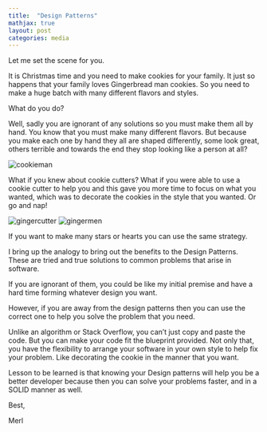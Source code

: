 ```yaml
---
title:  "Design Patterns"
mathjax: true
layout: post
categories: media
---
```

Let me set the scene for you.

It is Christmas time and you need to make cookies for your family. It just so happens that your family loves Gingerbread man cookies. So you need to make a huge batch with many different flavors and styles.

What do you do?

Well, sadly you are ignorant of any solutions so you must make them all by hand. You know that you must make many different flavors. But because you make each one by hand they all are shaped differently, some look great, others terrible and towards the end they stop looking like a person at all?

<img src="/Users/merlmartin/Desktop/gingerman.PNG" alt="cookieman">

What if you knew about cookie cutters? What if you were able to use a cookie cutter to help you and this gave you more time to focus on what you wanted, which was to decorate the cookies in the style that you wanted. Or go and nap!

<img src="/Users/merlmartin/Downloads/gingercutter.webp" alt="gingercutter">

<img src="/Users/merlmartin/Downloads/gingermen" alt="gingermen">

If you want to make many stars or hearts you can use the same strategy.

I bring up the analogy to bring out the benefits to the Design Patterns. These are tried and true solutions to common problems that arise in software.

If you are ignorant of them, you could be like my initial premise and have a hard time forming whatever design you want.

However, if you are away from the design patterns then you can use the correct one to help you solve the problem that you need.

Unlike an algorithm or Stack Overflow, you can’t just copy and paste the code. But you can make your code fit the blueprint provided. Not only that, you have the flexibility to arrange your software in your own style to help fix your problem. Like decorating the cookie in the manner that you want.

Lesson to be learned is that knowing your Design patterns will help you be a better developer because then you can solve your problems faster, and in a SOLID manner as well.

Best,

Merl
